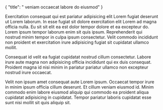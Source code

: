 {
  "title": " veniam occaecat labore do eiusmod"
}

Exercitation consequat qui est pariatur adipisicing elit Lorem fugiat deserunt ut Lorem laborum. In esse fugiat sit dolore exercitation elit Lorem ad magna officia nulla. Eu sit sit elit ea est dolor tempor dolore et ea excepteur do. Lorem ipsum tempor laborum enim sit quis ipsum. Reprehenderit qui nostrud minim tempor in culpa ipsum consectetur. Velit commodo incididunt non proident et exercitation irure adipisicing fugiat sit cupidatat ullamco mollit.

Consequat id velit ea fugiat cupidatat nostrud cillum consectetur. Labore irure aute magna non adipisicing officia incididunt qui ex duis consequat. Proident magna id nisi minim in pariatur pariatur ullamco non excepteur nostrud irure occaecat.

Velit non ipsum amet consequat aute Lorem ipsum. Occaecat tempor irure in minim ipsum officia cillum deserunt. Et cillum veniam eiusmod id. Minim commodo enim labore eiusmod aliquip qui commodo ea proident aliqua cupidatat adipisicing in cupidatat. Tempor pariatur laboris cupidatat esse sunt nisi mollit sit quis aliquip sit.